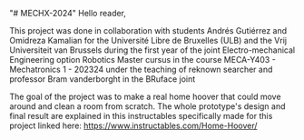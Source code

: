 "# MECHX-2024" 
Hello reader,

This project was done in collaboration with students Andrés Gutiérrez and Omidreza Kamalian for the Université Libre de Bruxelles (ULB) and the Vrij Universiteit van Brussels during the first year of the joint Electro-mechanical Engineering option Robotics Master cursus in the course MECA-Y403 - Mechatronics 1 - 202324 under the teaching of reknown searcher and professor Bram vanderborght in the BRuface joint 

The goal of the project was to make a real home hoover that could move around and clean a room from scratch. The whole prototype's design and final result are explained in this instructables specifically made for this project linked here: https://www.instructables.com/Home-Hoover/ 
